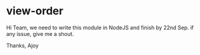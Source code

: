 # view-order


Hi Team,
we need to write this module in NodeJS and finish by 22nd Sep.
if any issue, give me a shout.

Thanks,
Ajoy